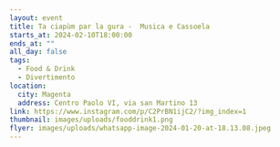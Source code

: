 ```yaml
---
layout: event
title: Ta ciapùm par la gura -  Musica e Cassoela
starts_at: 2024-02-10T18:00:00
ends_at: ""
all_day: false
tags:
  - Food & Drink
  - Divertimento
location:
  city: Magenta
  address: Centro Paolo VI, via san Martino 13
link: https://www.instagram.com/p/C2PrBN1ijC2/?img_index=1
thumbnail: images/uploads/fooddrink1.png
flyer: images/uploads/whatsapp-image-2024-01-20-at-18.13.08.jpeg
---
```

